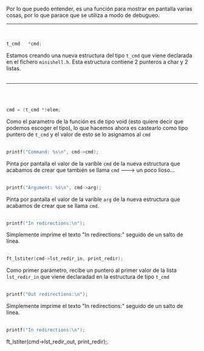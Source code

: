 Por lo que puedo entender, es una función para mostrar en pantalla varias cosas, por lo que parace que se utiliza a modo de debugueo.


---

<br>


```c
t_cmd	*cmd;
```
Estamos creando una nueva estructura del tipo `t_cmd` que viene declarada en el fichero `minishell.h`. Esta estructura contiene 2 punteros a char y 2 listas.
<br><br>

--- 

<br><br>

```c
cmd = (t_cmd *)elem;
```
Como el parametro de la función es de tipo void (esto quiere decir que podemos escoger el tipo), lo que hacemos ahora es castearlo como tipo puntero de `t_cmd` y el valor de esto se lo asignamos al `cmd`
<br><br>

```c
printf("Command: %s\n", cmd->cmd);
```
Pinta por pantalla el valor de la varible `cmd` de la nueva estructura que acabamos de crear que también se llama `cmd` ---> un poco lioso...
<br><br>

```c
printf("Argument: %s\n", cmd->arg);
```
Pinta por pantalla el valor de la varible `arg` de la nueva estructura que acabamos de crear que se llama `cmd`.
<br><br>

```c
printf("In redirections:\n");
```
Simplemente imprime el texto "In redirections:" seguido de un salto de línea.
<br><br>

```c
ft_lstiter(cmd->lst_redir_in, print_redir);
```
Como primer parámetro, recibe un puntero al primer valor de la lista `lst_redir_in` que viene declaradad en la estructura de tipo `t_cmd`
<br><br>

```c
printf("Out redirections:\n");
```
Simplemente imprime el texto "In redirections:" seguido de un salto de línea.
<br><br>

```c
printf("In redirections:\n");
```
ft_lstiter(cmd->lst_redir_out, print_redir);.
<br><br>